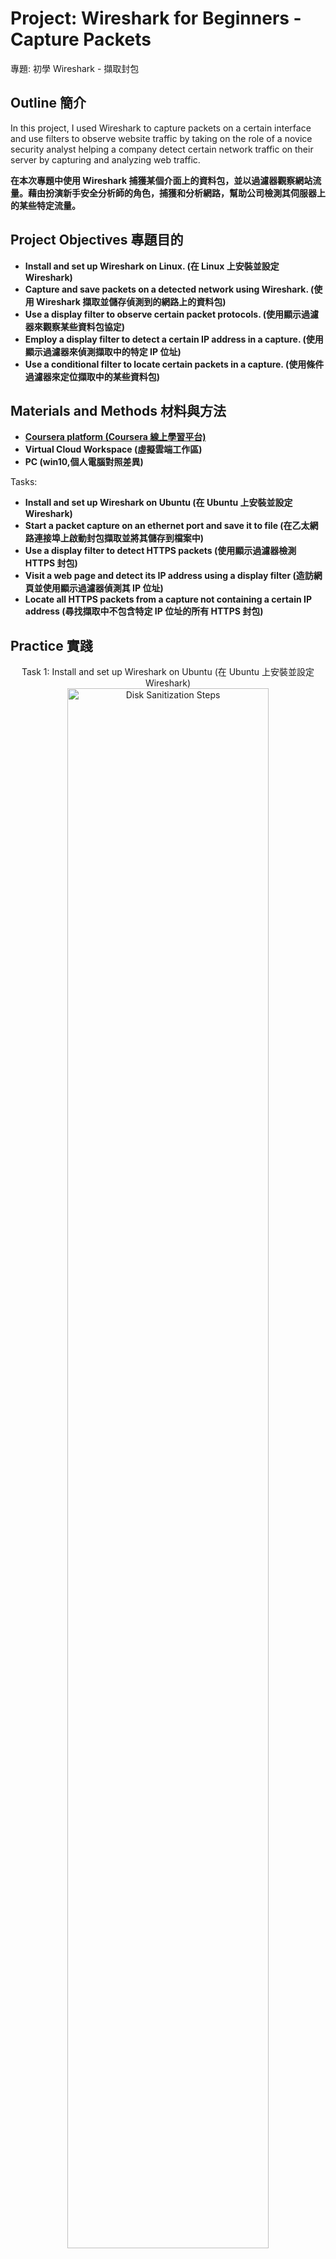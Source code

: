 <h1>Project: Wireshark for Beginners - Capture Packets</h1>
專題: 初學 Wireshark - 擷取封包


<h2>Outline 簡介</h2>
In this project, I used Wireshark to capture packets on a certain interface and use filters to observe website traffic by taking on the role of a novice security analyst helping a company detect certain network traffic on their server by capturing and analyzing web traffic.

<b>在本次專題中使用 Wireshark 捕獲某個介面上的資料包，並以過濾器觀察網站流量。藉由扮演新手安全分析師的角色，捕獲和分析網路，幫助公司檢測其伺服器上的某些特定流量。</b>
<br />


<h2>Project Objectives 專題目的</h2>

- <b>Install and set up Wireshark on Linux. (在 Linux 上安裝並設定 Wireshark)</b>
- <b>Capture and save packets on a detected network using Wireshark. (使用 Wireshark 擷取並儲存偵測到的網路上的資料包)</b> 
- <b>Use a display filter to observe certain packet protocols. (使用顯示過濾器來觀察某些資料包協定)</b> 
- <b>Employ a display filter to detect a certain IP address in a capture. (使用顯示過濾器來偵測擷取中的特定 IP 位址)</b> 
- <b>Use a conditional filter to locate certain packets in a capture. (使用條件過濾器來定位擷取中的某些資料包)</b> 

<h2>Materials and Methods 材料與方法</h2>

- <b>[Coursera platform (Coursera 線上學習平台)](https://www.coursera.org/projects/wireshark-for-beginners-capture-packets)</b> 
- <b>Virtual Cloud Workspace (虛擬雲端工作區)</b>
- <b>PC (win10,個人電腦對照差異)</b>

Tasks:
- <b>Install and set up Wireshark on Ubuntu (在 Ubuntu 上安裝並設定 Wireshark)</b>
- <b>Start a packet capture on an ethernet port and save it to file (在乙太網路連接埠上啟動封包擷取並將其儲存到檔案中)</b>
- <b>Use a display filter to detect HTTPS packets (使用顯示過濾器檢測 HTTPS 封包)</b>
- <b>Visit a web page and detect its IP address using a display filter (造訪網頁並使用顯示過濾器偵測其 IP 位址)</b>
- <b>Locate all HTTPS packets from a capture not containing a certain IP address (尋找擷取中不包含特定 IP 位址的所有 HTTPS 封包)</b>

<h2>Practice 實踐</h2>

<p align="center">
Task 1: Install and set up Wireshark on Ubuntu (在 Ubuntu 上安裝並設定 Wireshark) <br/>
<img src="https://i.imgur.com/NXBzFip.jpeg" height="80%" width="80%" alt="Disk Sanitization Steps"/>
<br />
<br />
Task 2: Start a packet capture on an ethernet port and save it to file (在乙太網路連接埠上啟動封包擷取並將其儲存到檔案中)  <br/>
<img src="https://i.imgur.com/wQ1eb8n.jpeg" height="80%" width="80%" alt="Disk Sanitization Steps"/>
<br />
<br />
Task 3: Use a display filter to detect HTTPS packets (使用顯示過濾器檢測 HTTPS 封包) <br/>
<img src="https://i.imgur.com/ftcogGB.jpeg" height="80%" width="80%" alt="Disk Sanitization Steps"/>
<br />
<br />
Task 4: Visit a web page and detect its IP address using a display filter (造訪網頁並使用顯示過濾器偵測其 IP 位址) <br/>
<img src="https://i.imgur.com/1NwFWYB.jpeg" height="80%" width="80%" alt="Disk Sanitization Steps"/>
<br />
<br />
Task 5: Locate all HTTPS packets from a capture not containing a certain IP address (尋找擷取中不包含特定 IP 位址的所有 HTTPS 封包) <br/>
<img src="https://i.imgur.com/budqLQX.jpeg" height="80%" width="80%" alt="Disk Sanitization Steps"/>
<br />

<!--
 ```diff
- text in red
+ text in green
! text in orange
# text in gray
@@ text in purple (and bold)@@
```
--!>
